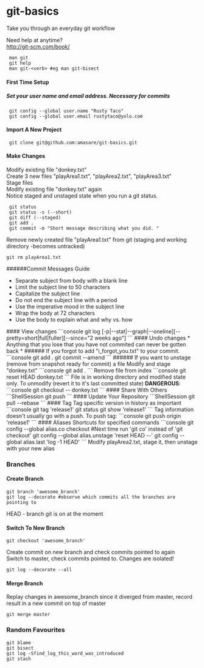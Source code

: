 # git-basics
Take you through an everyday git workflow

Need help at anytime?  
http://git-scm.com/book/
```console
 man git
 git help
 man git-<verb> #eg man git-bisect
```

#### First Time Setup
##### Set your user name and email address. Necessary for commits
```console
 git config --global user.name "Rusty Taco"
 git config --global user.email rustytaco@yolo.com
```
#### Import A New Project
```console
 git clone git@github.com:amasare/git-basics.git
```
#### Make Changes
Modify existing file "donkey.txt"  
Create 3 new files "playArea1.txt", "playArea2.txt", "playArea3.txt"  
Stage files  
Modify existing file "donkey.txt" again  
Notice staged and unstaged state when you run a git status.
```console
 git status
 git status -s (--short)
 git diff (--staged)
 git add .
 git commit -m "Short message describing what you did. "
```
Remove newly created file "playArea1.txt" from git (staging and working directory -becomes untracked)
```console
git rm playArea1.txt
```
######Commit Messages Guide
<ul>
<li>Separate subject from body with a blank line</li>
<li>Limit the subject line to 50 characters</li>
<li>Capitalize the subject line</li>
<li>Do not end the subject line with a period</li>
<li>Use the imperative mood in the subject line</li>
<li>Wrap the body at 72 characters</li>
<li>Use the body to explain what and why vs. how</li>  
</ul>
#### View changes
```console
 git log [-p|--stat|--graph|--oneline][--pretty=short|full|fuller][--since="2 weeks ago"]
```
#### Undo changes
* Anything that you lose that you have not commited can never be gotten back *
###### If you forgot to add "i_forgot_you.txt" to your commit.
```console
git add .
git commit --amend
```
###### If you want to unstage (remove from snapshot ready for commit) a file
Modify and stage "donkey.txt"
```console
git add . 
```
Remove file from index
```console
git reset HEAD donkey.txt
```
File is in working directory and modified state only. To unmodify (revert it to it's last committed state) <strong>DANGEROUS</strong>:
```console
git checkout -- donkey.txt
```
#### Share With Others
```ShellSession
 git push
```
#### Update Your Repository
```ShellSession
git pull --rebase
```
#### Tag
Tag specific version in history as important
```console
git tag 'release1'
git status
git show 'release1'
```
Tag information doesn't usually go with a push. To push tag:
```console
git push origin 'release1'
```
#### Aliases
Shortcuts for specified commands
```console
git config --global alias.co checkout #Next time run 'git co' instead of 'git checkout'
git config --global alias.unstage 'reset HEAD --'
git config --global alias.last 'log -1 HEAD'
```
Modify playArea2.txt, stage it, then unstage with your new alias

### Branches
#### Create Branch
```console
git branch 'awesome_branch'
git log --decorate #observe which commits all the branches are pointing to
```  
HEAD - branch git is on at the moment
#### Switch To New Branch
```console
git checkout 'awesome_branch'
```  
Create commit on new branch and check commits pointed to again    
Switch to master, check commits pointed to. Changes are isolated!
```console
git log --decorate --all
``` 

#### Merge Branch
Replay changes in awesome_branch since it diverged from master, record result in a new commit on top of master
```ShellSession
git merge master
```  
 
### Random Favourites
```console
git blame
git bisect
git log -Sfind_log_this_word_was_introduced
git stash
```  
